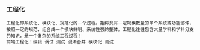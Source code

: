 ### 工程化
    工程化即系统化、模块化、规范化的一个过程。指将具有一定规模数量的单个系统或功能部件，按照一定的规范，组合成一个模块鲜明、系统性强的整体。工程化往往包含大量学科和学科分支的知识，是一个复杂的系统工程过程！
    前端工程化：编辑 调试 测试 混淆合并 模块化 测试